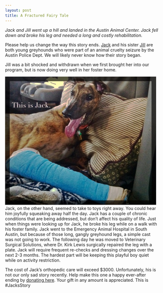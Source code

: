 ```yaml
---
layout: post
title: A Fractured Fairy Tale
---
```


*Jack and Jill went up a hill and landed in the Austin Animal Center.  Jack fell down and broke his leg and needed a long and costly rehabilitation.*

Please help us change the way this story ends. [Jack](/greyhounds/jack2) and his sister [Jill](/greyhounds/jill) are
both young greyhounds who were part of an animal cruelty seizure by the
Austin Police Dept. We will likely never know how their story began.

Jill was a bit shocked and withdrawn when we first brought her into our
program, but is now doing very well in her foster home.

<div class="row">
  <div class="col-md-6">
    <img alt="This is Jack" src="/img/thisisjack.jpeg"></img>
  </div>
  <div>
    Jack, on the other hand, seemed to take to toys right away. You could hear him
    joyfully squeaking away half the day. Jack has a couple of chronic conditions
    that are being addressed, but don’t affect his quality of life. Just when things
    were looking up for Jack, he broke his leg while on a walk with his
    foster family. Jack went to the Emergency Animal Hospital in
    South Austin, but because of those long, gangly greyhound legs, a
    simple cast was not going to work.  The following day he was moved to
    Veterinary Surgical Solutions, where Dr. Kirk Lewis surgically
    repaired the leg with a plate. Jack will require frequent re-checks
    and dressing changes over the next 2-3 months.
    The hardest part will be keeping this playful boy quiet while on activity
    restriction.
  </div>
</div>

The cost of Jack’s orthopedic care will exceed $3000. Unfortunately, his is not
our only sad story recently. Help make this one a happy ever-after ending
by [donating here](/donate/).
Your gift in any amount is appreciated. This is #JacksStory

